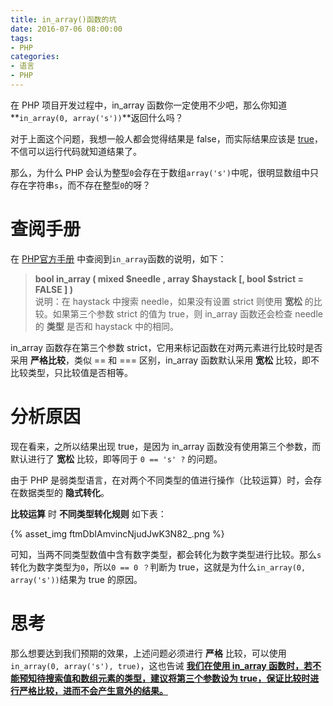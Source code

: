 ```yaml
---
title: in_array()函数的坑
date: 2016-07-06 08:00:00
tags:
- PHP
categories:
- 语言
- PHP
---
```


在 PHP 项目开发过程中，in_array 函数你一定使用不少吧，那么你知道**`in_array(0, array('s'))`**返回什么吗？<!--more-->

对于上面这个问题，我想一般人都会觉得结果是 false，而实际结果应该是 [true]()，不信可以运行代码就知道结果了。

那么，为什么 PHP 会认为整型`0`会存在于数组`array('s')`中呢，很明显数组中只存在字符串`s`，而不存在整型`0`的呀？

# 查阅手册

在 [PHP官方手册](http://php.net/manual/zh) 中查阅到`in_array`函数的说明，如下：

> **bool in_array ( mixed $needle , array $haystack [, bool $strict = FALSE ] )**     
> 说明：在 haystack 中搜索 needle，如果没有设置 strict 则使用 **宽松** 的比较。如果第三个参数 strict 的值为 true，则 in_array 函数还会检查 needle 的 **类型** 是否和 haystack 中的相同。

in_array 函数存在第三个参数 strict，它用来标记函数在对两元素进行比较时是否采用 **严格比较**，类似 == 和 === 区别，in_array 函数默认采用 **宽松** 比较，即不比较类型，只比较值是否相等。

# 分析原因

现在看来，之所以结果出现 true，是因为 in_array 函数没有使用第三个参数，而默认进行了 **宽松** 比较，即等同于 `0 == 's' ?` 的问题。

由于 PHP 是弱类型语言，在对两个不同类型的值进行操作（比较运算）时，会存在数据类型的 **隐式转化**。

**比较运算** 时 **不同类型转化规则** 如下表：

{% asset_img ftmDbIAmvincNjudJwK3N82_.png %}

可知，当两不同类型数值中含有数字类型，都会转化为数字类型进行比较。那么`s`转化为数字类型为`0`，所以`0 == 0 ？`判断为 true，这就是为什么`in_array(0, array('s'))`结果为   true 的原因。

# 思考

那么想要达到我们预期的效果，上述问题必须进行 **严格** 比较，可以使用`in_array(0, array('s'), true)`，这也告诫 **[我们在使用 in_array 函数时，若不能预知待搜索值和数组元素的类型，建议将第三个参数设为 true，保证比较时进行严格比较，进而不会产生意外的结果。]()**



 

